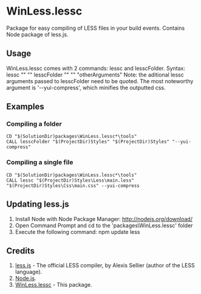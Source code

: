 # WinLess.lessc
Package for easy compiling of LESS files in your build events.
Contains Node package of less.js.

## Usage
WinLess.lessc comes with 2 commands: lessc and lesscFolder.
Syntax:
  lessc "<lessFile>" "<cssFile>" <otherArguments>
	lesscFolder "<lessFolder>" "<cssFolder>" "otherArguments"
Note: the aditional lessc arguments passed to lesscFolder need to be quoted.
The most noteworthy argument is '--yui-compress', which minifies the outputted css.

## Examples
### Compiling a folder
	CD "$(SolutionDir)packages\WinLess.lessc*\tools"
	CALL lesscFolder "$(ProjectDir)Styles" "$(ProjectDir)Styles" "--yui-compress"

### Compiling a single file
	CD "$(SolutionDir)packages\WinLess.lessc*\tools"
	CALL lessc "$(ProjectDir)Styles\Less\main.less" "$(ProjectDir)Styles\Css\main.css" --yui-compress
	
## Updating less.js
1) Install Node with Node Package Manager: http://nodejs.org/download/
2) Open Command Prompt and cd to the 'packages\WinLess.lessc' folder
3) Execute the following command:
	npm update less
		
## Credits
1.	[less.js]( http://lesscss.org/) - The official LESS compiler, by Alexis Sellier (author of the LESS language).
2.	[Node.js](http://nodejs.org/).
3.	[WinLess.lessc](http://winless.org/lessc) - This package.
